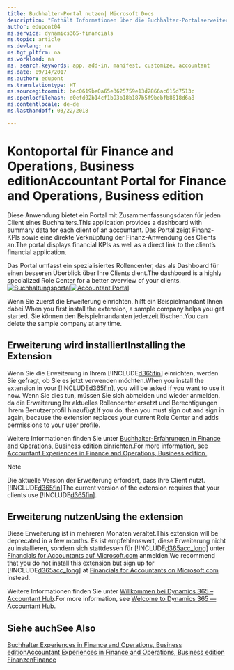 ```yaml
---
title: Buchhalter-Portal nutzen| Microsoft Docs
description: "Enthält Informationen über die Buchhalter-Portalserweiterung."
author: edupont04
ms.service: dynamics365-financials
ms.topic: article
ms.devlang: na
ms.tgt_pltfrm: na
ms.workload: na
ms. search.keywords: app, add-in, manifest, customize, accountant
ms.date: 09/14/2017
ms.author: edupont
ms.translationtype: HT
ms.sourcegitcommit: bec0619be0a65e3625759e13d2866ac615d7513c
ms.openlocfilehash: d0efd02b14cf1b93b18b187b5f9bebfb8618d6a8
ms.contentlocale: de-de
ms.lasthandoff: 03/22/2018

---
```

# <a name="accountant-portal-for-finance-and-operations-business-edition"></a><span data-ttu-id="25768-103">Kontoportal für Finance and Operations, Business edition</span><span class="sxs-lookup"><span data-stu-id="25768-103">Accountant Portal for Finance and Operations, Business edition</span></span>
<span data-ttu-id="25768-104">Diese Anwendung bietet ein Portal mit Zusammenfassungsdaten für jeden Client eines Buchhalters.</span><span class="sxs-lookup"><span data-stu-id="25768-104">This application provides a dashboard with summary data for each client of an accountant.</span></span> <span data-ttu-id="25768-105">Das Portal zeigt Finanz-KPIs sowie eine direkte Verknüpfung der Finanz-Anwendung des Clients an.</span><span class="sxs-lookup"><span data-stu-id="25768-105">The portal displays financial KPIs as well as a direct link to the client’s financial application.</span></span>  

<span data-ttu-id="25768-106">Das Portal umfasst ein spezialisiertes Rollencenter, das als Dashboard für einen besseren Überblick über Ihre Clients dient.</span><span class="sxs-lookup"><span data-stu-id="25768-106">The dashboard is a highly specialized Role Center for a better overview of your clients.</span></span>  
<span data-ttu-id="25768-107">[![Buchhaltungsportal](./media/ui-extensions-accportal/accountant-portal.png)](https://go.microsoft.com/fwlink/?linkid=851257)</span><span class="sxs-lookup"><span data-stu-id="25768-107">[![Accountant Portal](./media/ui-extensions-accportal/accountant-portal.png)](https://go.microsoft.com/fwlink/?linkid=851257)</span></span>

<span data-ttu-id="25768-108">Wenn Sie zuerst die Erweiterung einrichten, hilft ein Beispielmandant Ihnen dabei.</span><span class="sxs-lookup"><span data-stu-id="25768-108">When you first install the extension, a sample company helps you get started.</span></span> <span data-ttu-id="25768-109">Sie können den Beispielmandanten jederzeit löschen.</span><span class="sxs-lookup"><span data-stu-id="25768-109">You can delete the sample company at any time.</span></span>  

## <a name="installing-the-extension"></a><span data-ttu-id="25768-110">Erweiterung wird installiert</span><span class="sxs-lookup"><span data-stu-id="25768-110">Installing the Extension</span></span>
<span data-ttu-id="25768-111">Wenn Sie die Erweiterung in Ihrem [!INCLUDE[d365fin](includes/d365fin_md.md)] einrichten, werden Sie gefragt, ob Sie es jetzt verwenden möchten.</span><span class="sxs-lookup"><span data-stu-id="25768-111">When you install the extension in your [!INCLUDE[d365fin](includes/d365fin_md.md)], you will be asked if you want to use it now.</span></span> <span data-ttu-id="25768-112">Wenn Sie dies tun, müssen Sie sich abmelden und wieder anmelden, da die Erweiterung Ihr aktuelles Rollencenter ersetzt und Berechtigungen Ihrem Benutzerprofil hinzufügt.</span><span class="sxs-lookup"><span data-stu-id="25768-112">If you do, then you must sign out and sign in again, because the extension replaces your current Role Center and adds permissions to your user profile.</span></span>  

<span data-ttu-id="25768-113">Weitere Informationen finden Sie unter [Buchhalter-Erfahrungen in Finance and Operations, Business edition einrichten](finance-accounting.md).</span><span class="sxs-lookup"><span data-stu-id="25768-113">For more information, see [Accountant Experiences in Finance and Operations, Business edition ](finance-accounting.md).</span></span>  

> [!NOTE]  
>  <span data-ttu-id="25768-114">Die aktuelle Version der Erweiterung erfordert, dass Ihre Client nutzt. [!INCLUDE[d365fin](includes/d365fin_md.md)]</span><span class="sxs-lookup"><span data-stu-id="25768-114">The current version of the extension requires that your clients use [!INCLUDE[d365fin](includes/d365fin_md.md)].</span></span>  

## <a name="using-the-extension"></a><span data-ttu-id="25768-115">Erweiterung nutzen</span><span class="sxs-lookup"><span data-stu-id="25768-115">Using the extension</span></span>
<span data-ttu-id="25768-116">Diese Erweiterung ist in mehreren Monaten veraltet.</span><span class="sxs-lookup"><span data-stu-id="25768-116">This extension will be deprecated in a few months.</span></span> <span data-ttu-id="25768-117">Es ist empfehlenswert, diese Erweiterung nicht zu installieren, sondern sich stattdessen für [!INCLUDE[d365acc_long](includes/d365acc_long_md.md)] unter [Financials for Accountants auf Microsoft.com](https://www.microsoft.com/en-us/dynamics365/financial-insights-for-accountants) anmelden.</span><span class="sxs-lookup"><span data-stu-id="25768-117">We recommend that you do not install this extension but sign up for [!INCLUDE[d365acc_long](includes/d365acc_long_md.md)] at [Financials for Accountants on Microsoft.com](https://www.microsoft.com/en-us/dynamics365/financial-insights-for-accountants) instead.</span></span>

<span data-ttu-id="25768-118">Weitere Informationen finden Sie unter [Willkommen bei Dynamics 365 – Accountant Hub](/dynamics365/accountants/index.md).</span><span class="sxs-lookup"><span data-stu-id="25768-118">For more information, see [Welcome to Dynamics 365 — Accountant Hub](/dynamics365/accountants/index.md).</span></span>  

## <a name="see-also"></a><span data-ttu-id="25768-119">Siehe auch</span><span class="sxs-lookup"><span data-stu-id="25768-119">See Also</span></span>
[<span data-ttu-id="25768-120">Buchhalter Experiences in Finance and Operations, Business edition</span><span class="sxs-lookup"><span data-stu-id="25768-120">Accountant Experiences in Finance and Operations, Business edition </span></span>](finance-accounting.md)  
[<span data-ttu-id="25768-121">Finanzen</span><span class="sxs-lookup"><span data-stu-id="25768-121">Finance</span></span>](finance.md)  

